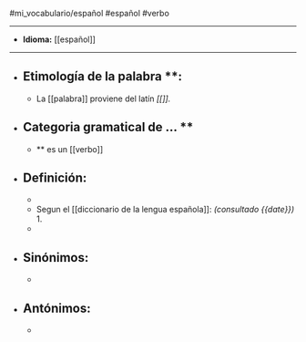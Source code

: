 #mi_vocabulario/español #español #verbo

---
+ **Idioma:** [[español]]

---
+ ## Etimología de la palabra **:
	+ La [[palabra]] proviene del latín _[[]]._

+ ## Categoria gramatical de ... **
	+ ** es un [[verbo]]

+ ## Definición:
	+ 
	+ Segun el [[diccionario de la lengua española]]: _(consultado {{date}})_
		1. 
	+ 

+ ## Sinónimos: 
	+ 

+ ## Antónimos: 
	+	